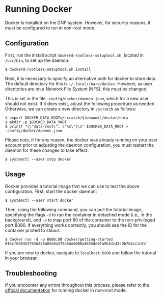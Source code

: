 # Running Docker

Docker is installed on the DNP system. However, for security reasons, it must be configured to run in non-root mode.

## Configuration

First, run the install script `dockerd-rootless-setuptool.sh`, located in `/usr/bin`, to set up the daemon: 

```
$ dockerd-rootless-setuptool.sh install
```

Next, it is necessary to specify an alternative path for docker to store data. The default directory for this is `~/.local/share/docker`. However, as user directories are on a Network File System (NFS), this must be changed. 

This is set in the file `.config/docker/daemon.json`, which for a new user should not exist. If it does exist, adjust the following procedure as needed. Otherwise, we can create a new directory in `/scratch` as follows:

```
$ export DOCKER_DATA_ROOT=/scratch/$(whoami)/docker/data
$ mkdir -p $DOCKER_DATA_ROOT
$ printf "{\"data-root\": \"%s\"}\n" $DOCKER_DATA_ROOT > .config/docker/daemon.json
```

Please note, if for any reason, the docker was already running on your user account prior to adjusting the daemon configuration, you must restart the daemon for these changes to take effect.

```
$ systemctl --user stop docker
```

## Usage

Docker provides a tutorial image that we can use to test the above configuration. First, start the docker daemon:

```
$ systemctl --user start docker
```

Then, using the following command, you can pull the tutorial image, specifying the flags `-d` to run the container in detached mode (i.e., in the background), and `-p` to map port 80 of the container to the non-privileged port 8080. If everything works correctly, you should see the ID for the container printed to stdout.

```
$ docker run -d -p 8080:80 docker/getting-started
816cf0803527656228a85e0a379a54a0086a4885dd0fa9b2dc42c0b7b6cc1c9b`
```

If you are new to docker, navigate to `localhost:8080` and follow the tutorial in your browser.

## Troubleshooting

If you encounter any errors throughout this process, please refer to the [official documentation](https://docs.docker.com/engine/security/rootless/) for running docker in non-root mode.

